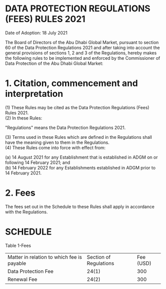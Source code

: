 # DATA PROTECTION REGULATIONS (FEES) RULES 2021

Date of Adoption: 18 July 2021

The Board of Directors of the Abu Dhabi Global Market, pursuant to section 60 of the Data Protection Regulations 2021 and after taking into account the general provisions of sections 1, 2 and 3 of the Regulations, hereby makes the following rules to be implemented and enforced by the Commissioner of Data Protection of the Abu Dhabi Global Market:

# 1. Citation, commencement and interpretation

(1) These Rules may be cited as the Data Protection Regulations (Fees) Rules 2021.  
(2) In these Rules:

"Regulations" means the Data Protection Regulations 2021.

(3) Terms used in these Rules which are defined in the Regulations shall have the meaning given to them in the Regulations.  
(4) These Rules come into force with effect from:

(a) 14 August 2021 for any Establishment that is established in ADGM on or following 14 February 2021; and  
(b) 14 February 2022 for any Establishments established in ADGM prior to 14 February 2021.

# 2. Fees

The fees set out in the Schedule to these Rules shall apply in accordance with the Regulations.

# SCHEDULE

Table 1-Fees  

<table><tr><td>Matter in relation to which fee is payable</td><td>Section of Regulations</td><td>Fee (USD)</td></tr><tr><td>Data Protection Fee</td><td>24(1)</td><td>300</td></tr><tr><td>Renewal Fee</td><td>24(2)</td><td>300</td></tr></table>